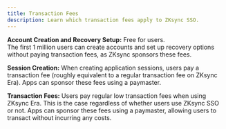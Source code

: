 ```yaml
---
title: Transaction Fees
description: Learn which transaction fees apply to ZKsync SSO.
---
```


**Account Creation and Recovery Setup:** Free for users.<br>
The first 1 million users can create accounts and set up recovery options without paying transaction fees, as ZKsync sponsors these fees.

**Session Creation:** When creating application sessions, users pay a transaction fee (roughly equivalent to a regular transaction fee on ZKsync Era).
Apps can sponsor these fees using a paymaster.

**Transaction Fees:** Users pay regular low transaction fees when using ZKsync Era. This is the case regardless of whether users use ZKsync SSO or not.
Apps can sponsor these fees using a paymaster, allowing users to transact without incurring any costs.
